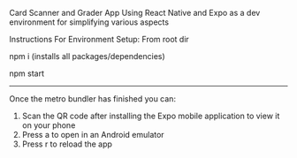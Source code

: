 Card Scanner and Grader App Using React Native and Expo as a dev environment for simplifying various aspects


Instructions For Environment Setup:
From root dir

npm i (installs all packages/dependencies)

npm start

__________________________________________________

Once the metro bundler has finished you can:

1. Scan the QR code after installing the Expo mobile application to view it on your phone
2. Press a to open in an Android emulator
3. Press r to reload the app
